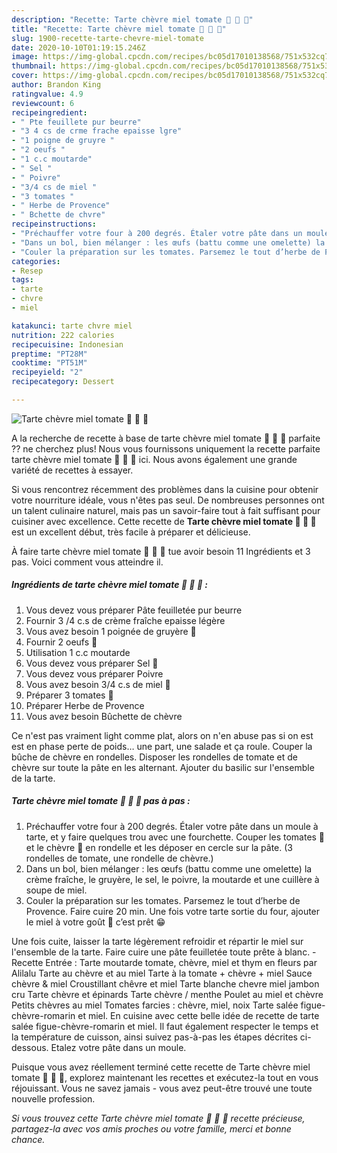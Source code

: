 ```yaml
---
description: "Recette: Tarte chèvre miel tomate 🍅 🐐 🍯"
title: "Recette: Tarte chèvre miel tomate 🍅 🐐 🍯"
slug: 1900-recette-tarte-chevre-miel-tomate
date: 2020-10-10T01:19:15.246Z
image: https://img-global.cpcdn.com/recipes/bc05d17010138568/751x532cq70/tarte-chevre-miel-tomate-🍅-🐐-🍯-photo-principale-de-la-recette.jpg
thumbnail: https://img-global.cpcdn.com/recipes/bc05d17010138568/751x532cq70/tarte-chevre-miel-tomate-🍅-🐐-🍯-photo-principale-de-la-recette.jpg
cover: https://img-global.cpcdn.com/recipes/bc05d17010138568/751x532cq70/tarte-chevre-miel-tomate-🍅-🐐-🍯-photo-principale-de-la-recette.jpg
author: Brandon King
ratingvalue: 4.9
reviewcount: 6
recipeingredient:
- " Pte feuillete pur beurre"
- "3 4 cs de crme frache epaisse lgre"
- "1 poigne de gruyre "
- "2 oeufs "
- "1 c.c moutarde"
- " Sel "
- " Poivre"
- "3/4 cs de miel "
- "3 tomates "
- " Herbe de Provence"
- " Bchette de chvre"
recipeinstructions:
- "Préchauffer votre four à 200 degrés. Étaler votre pâte dans un moule à tarte, et y faire quelques trou avec une fourchette. Couper les tomates 🍅 et le chèvre 🐐 en rondelle et les déposer en cercle sur la pâte. (3 rondelles de tomate, une rondelle de chèvre.)"
- "Dans un bol, bien mélanger : les œufs (battu comme une omelette) la crème fraîche, le gruyère, le sel, le poivre, la moutarde et une cuillère à soupe de miel."
- "Couler la préparation sur les tomates. Parsemez le tout d’herbe de Provence. Faire cuire 20 min. Une fois votre tarte sortie du four, ajouter le miel à votre goût 🍯 c’est prêt 😁"
categories:
- Resep
tags:
- tarte
- chvre
- miel

katakunci: tarte chvre miel 
nutrition: 222 calories
recipecuisine: Indonesian
preptime: "PT28M"
cooktime: "PT51M"
recipeyield: "2"
recipecategory: Dessert

---
```



![Tarte chèvre miel tomate 🍅 🐐 🍯](https://img-global.cpcdn.com/recipes/bc05d17010138568/751x532cq70/tarte-chevre-miel-tomate-🍅-🐐-🍯-photo-principale-de-la-recette.jpg)

A la recherche de recette à base de tarte chèvre miel tomate 🍅 🐐 🍯 parfaite ?? ne cherchez plus! Nous vous fournissons uniquement la recette parfaite tarte chèvre miel tomate 🍅 🐐 🍯 ici. Nous avons également une grande variété de recettes à essayer.

Si vous rencontrez récemment des problèmes dans la cuisine pour obtenir votre nourriture idéale, vous n'êtes pas seul. De nombreuses personnes ont un talent culinaire naturel, mais pas un savoir-faire tout à fait suffisant pour cuisiner avec excellence. Cette recette de <strong> Tarte chèvre miel tomate 🍅 🐐 🍯 </strong> est un excellent début, très facile à préparer et délicieuse.

<!--inarticleads1-->

À faire tarte chèvre miel tomate 🍅 🐐 🍯 tue avoir besoin 11 Ingrédients et 3 pas. Voici comment vous atteindre il.

##### Ingrédients de tarte chèvre miel tomate 🍅 🐐 🍯 :

1. Vous devez vous préparer  Pâte feuilletée pur beurre
1. Fournir 3 /4 c.s de crème fraîche epaisse légère
1. Vous avez besoin 1 poignée de gruyère 🧀
1. Fournir 2 oeufs 🥚
1. Utilisation 1 c.c moutarde
1. Vous devez vous préparer  Sel 🧂
1. Vous devez vous préparer  Poivre
1. Vous avez besoin 3/4 c.s de miel 🍯
1. Préparer 3 tomates 🍅
1. Préparer  Herbe de Provence
1. Vous avez besoin  Bûchette de chèvre


Ce n&#39;est pas vraiment light comme plat, alors on n&#39;en abuse pas si on est est en phase perte de poids… une part, une salade et ça roule. Couper la bûche de chèvre en rondelles. Disposer les rondelles de tomate et de chèvre sur toute la pâte en les alternant. Ajouter du basilic sur l&#39;ensemble de la tarte. 

<!--inarticleads2-->

##### Tarte chèvre miel tomate 🍅 🐐 🍯 pas à pas :

1. Préchauffer votre four à 200 degrés. Étaler votre pâte dans un moule à tarte, et y faire quelques trou avec une fourchette. Couper les tomates 🍅 et le chèvre 🐐 en rondelle et les déposer en cercle sur la pâte. (3 rondelles de tomate, une rondelle de chèvre.)
1. Dans un bol, bien mélanger : les œufs (battu comme une omelette) la crème fraîche, le gruyère, le sel, le poivre, la moutarde et une cuillère à soupe de miel.
1. Couler la préparation sur les tomates. Parsemez le tout d’herbe de Provence. Faire cuire 20 min. Une fois votre tarte sortie du four, ajouter le miel à votre goût 🍯 c’est prêt 😁


Une fois cuite, laisser la tarte légèrement refroidir et répartir le miel sur l&#39;ensemble de la tarte. Faire cuire une pâte feuilletée toute prête à blanc. - Recette Entrée : Tarte moutarde tomate, chèvre, miel et thym en fleurs par Alilalu Tarte au chèvre et au miel Tarte à la tomate + chèvre + miel Sauce chèvre &amp; miel Croustillant chêvre et miel Tarte blanche chevre miel jambon cru Tarte chèvre et épinards Tarte chèvre / menthe Poulet au miel et chèvre Petits chèvres au miel Tomates farcies : chèvre, miel, noix Tarte salée figue-chèvre-romarin et miel. En cuisine avec cette belle idée de recette de tarte salée figue-chèvre-romarin et miel. Il faut également respecter le temps et la température de cuisson, ainsi suivez pas-à-pas les étapes décrites ci-dessous. Etalez votre pâte dans un moule. 

<!--inarticleads1-->

<p>
Puisque vous avez réellement terminé cette recette de Tarte chèvre miel tomate 🍅 🐐 🍯, explorez maintenant les recettes et exécutez-la tout en vous réjouissant. Vous ne savez jamais - vous avez peut-être trouvé une toute nouvelle profession.
</p>

<p>
<i>Si vous trouvez cette Tarte chèvre miel tomate 🍅 🐐 🍯 recette précieuse, partagez-la avec vos amis proches ou votre famille, merci et bonne chance.</i>
</p>
